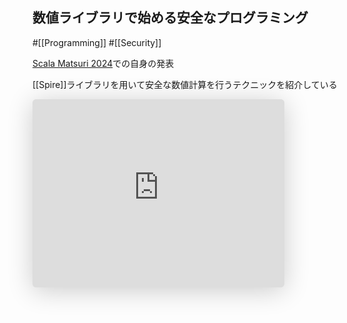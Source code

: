## 数値ライブラリで始める安全なプログラミング
#[[Programming]] #[[Security]]

[Scala Matsuri 2024](https://scalamatsuri.org/ja/programs/SESSION_DAY_1_08)での自身の発表

[[Spire]]ライブラリを用いて安全な数値計算を行うテクニックを紹介している

<iframe class="speakerdeck-iframe" frameborder="0" src="https://speakerdeck.com/player/a5a88a998b7643eba1bd728a75d1042a" title="Introduction to safe programming with numeric library / 数値ライブラリで始める安全なプログラミング" allowfullscreen="true" style="border: 0px; background: padding-box padding-box rgba(0, 0, 0, 0.1); margin: 0px; padding: 0px; border-radius: 6px; box-shadow: rgba(0, 0, 0, 0.2) 0px 5px 40px; width: 80%; height: auto; aspect-ratio: 560 / 419;" data-ratio="1.3365155131264916"></iframe>
